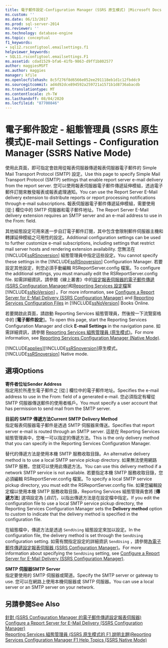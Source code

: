 ```yaml
---
title: 電子郵件設定-Configuration Manager (SSRS 原生模式) |Microsoft Docs
ms.custom: ''
ms.date: 06/13/2017
ms.prod: sql-server-2014
ms.reviewer: ''
ms.technology: database-engine
ms.topic: conceptual
f1_keywords:
- sql12.rsconfigtool.emailsettings.f1
helpviewer_keywords:
- SQL11.rsconfigtool.emailsettings.F1
ms.assetid: cdad1529-bfa6-41fb-9863-d9ff1b802577
author: maggiesMSFT
ms.author: maggies
manager: kfile
ms.openlocfilehash: 8c5f276f8d6566e052ee291118eb1d1c12fbddc9
ms.sourcegitcommit: ad4d92dce894592a259721a1571b1d8736abacdb
ms.translationtype: MT
ms.contentlocale: zh-TW
ms.lasthandoff: 08/04/2020
ms.locfileid: "87700846"
---
```

# <a name="e-mail-settings---configuration-manager-ssrs-native-mode"></a><span data-ttu-id="a268d-102">電子郵件設定 - 組態管理員 (SSRS 原生模式)</span><span class="sxs-lookup"><span data-stu-id="a268d-102">E-mail Settings - Configuration Manager (SSRS Native Mode)</span></span>
  <span data-ttu-id="a268d-103">使用此頁面，即可指定會啟用從報表伺服器傳遞報表伺服器電子郵件的 Simple Mail Transport Protocol (SMTP) 設定。</span><span class="sxs-lookup"><span data-stu-id="a268d-103">Use this page to specify Simple Mail Transport Protocol (SMTP) settings that enable report server e-mail delivery from the report server.</span></span> <span data-ttu-id="a268d-104">您可以使用報表伺服器電子郵件傳遞延伸模組，透過電子郵件訂閱來散發報表或報表處理通知。</span><span class="sxs-lookup"><span data-stu-id="a268d-104">You can use the Report Server E-Mail delivery extension to distribute reports or report processing notifications through e-mail subscriptions.</span></span> <span data-ttu-id="a268d-105">報表伺服器電子郵件傳遞延伸模組，需要使用 [從:] 欄位中的 SMTP 伺服器和電子郵件地址。</span><span class="sxs-lookup"><span data-stu-id="a268d-105">The Report Server E-Mail delivery extension requires an SMTP server and an e-mail address to use in the From: field.</span></span>  
  
 <span data-ttu-id="a268d-106">其他組態設定可用來進一步自訂電子郵件訂閱，其中包含會限制郵件伺服器主機和轉譯延伸模組之可用性的設定。</span><span class="sxs-lookup"><span data-stu-id="a268d-106">Additional configuration settings can be used to further customize e-mail subscriptions, including settings that restrict mail server hosts and rendering extension availability.</span></span> <span data-ttu-id="a268d-107">您無法在 [!INCLUDE[ssRSnoversion](../../includes/ssrsnoversion-md.md)] 組態管理員中指定這些設定。</span><span class="sxs-lookup"><span data-stu-id="a268d-107">You cannot specify these settings in the [!INCLUDE[ssRSnoversion](../../includes/ssrsnoversion-md.md)] Configuration Manager.</span></span> <span data-ttu-id="a268d-108">若要設定其他設定，則您必須手動編輯 RSReportServer.config 檔案。</span><span class="sxs-lookup"><span data-stu-id="a268d-108">To configure the additional settings, you must manually edit the RSReportServer.config file.</span></span> <span data-ttu-id="a268d-109">如需詳細資訊，請參閱《線上叢書》中的[設定報表伺服器的電子郵件傳遞 &#40;SSRS Configuration Manager&#41;](../../sql-server/install/configure-a-report-server-for-e-mail-delivery-ssrs-configuration-manager.md)和[Reporting Services 設定檔](../report-server/reporting-services-configuration-files.md)案 [!INCLUDE[ssNoVersion](../../includes/ssnoversion-md.md)] 。</span><span class="sxs-lookup"><span data-stu-id="a268d-109">For more information, see [Configure a Report Server for E-Mail Delivery &#40;SSRS Configuration Manager&#41;](../../sql-server/install/configure-a-report-server-for-e-mail-delivery-ssrs-configuration-manager.md) and [Reporting Services Configuration Files](../report-server/reporting-services-configuration-files.md) in [!INCLUDE[ssNoVersion](../../includes/ssnoversion-md.md)] Books Online.</span></span>  
  
 <span data-ttu-id="a268d-110">若要開啟此頁面，請啟動 Reporting Services 組態管理員，然後按一下流覽窗格中的 [**電子郵件設定**]。</span><span class="sxs-lookup"><span data-stu-id="a268d-110">To open this page, start the Reporting Services Configuration Manager and click **E-mail Settings** in the navigation pane.</span></span> <span data-ttu-id="a268d-111">如需詳細資訊，請參閱 [Reporting Services 組態管理員 &#40;原生模式&#41;](../../sql-server/install/reporting-services-configuration-manager-native-mode.md)。</span><span class="sxs-lookup"><span data-stu-id="a268d-111">For more information, see [Reporting Services Configuration Manager &#40;Native Mode&#41;](../../sql-server/install/reporting-services-configuration-manager-native-mode.md).</span></span>  
  
 [!INCLUDE[applies](../../includes/applies-md.md)]<span data-ttu-id="a268d-112">[!INCLUDE[ssRSnoversion](../../includes/ssrsnoversion-md.md)]原生模式。</span><span class="sxs-lookup"><span data-stu-id="a268d-112">[!INCLUDE[ssRSnoversion](../../includes/ssrsnoversion-md.md)] Native mode.</span></span>  
  
## <a name="options"></a><span data-ttu-id="a268d-113">選項</span><span class="sxs-lookup"><span data-stu-id="a268d-113">Options</span></span>  
 <span data-ttu-id="a268d-114">**寄件者位址**</span><span class="sxs-lookup"><span data-stu-id="a268d-114">**Sender Address**</span></span>  
 <span data-ttu-id="a268d-115">指定用於所產生電子郵件之 [從:] 欄位中的電子郵件地址。</span><span class="sxs-lookup"><span data-stu-id="a268d-115">Specifies the e-mail address to use in the From: field of a generated e-mail.</span></span> <span data-ttu-id="a268d-116">您必須指定有權從 SMTP 伺服器傳送郵件的使用者帳戶。</span><span class="sxs-lookup"><span data-stu-id="a268d-116">You must specify a user account that has permission to send mail from the SMTP server.</span></span>  
  
 <span data-ttu-id="a268d-117">**目前的 SMTP 傳遞方法**</span><span class="sxs-lookup"><span data-stu-id="a268d-117">**Current SMTP Delivery Method**</span></span>  
 <span data-ttu-id="a268d-118">指定報表伺服器電子郵件是透過 SMTP 伺服器來傳送。</span><span class="sxs-lookup"><span data-stu-id="a268d-118">Specifies that report server e-mail is routed through an SMTP server.</span></span> <span data-ttu-id="a268d-119">這是在 Reporting Services 組態管理員中，您唯一可以指定的傳遞方法。</span><span class="sxs-lookup"><span data-stu-id="a268d-119">This is the only delivery method that you can specify in the Reporting Services Configuration Manager.</span></span>  
  
 <span data-ttu-id="a268d-120">替代的傳遞方法是使用本機 SMTP 服務收取目錄。</span><span class="sxs-lookup"><span data-stu-id="a268d-120">An alternative delivery method is to use a local SMTP service pickup directory.</span></span> <span data-ttu-id="a268d-121">如果無法使用網路 SMTP 服務，您就可以使用此傳遞方法。</span><span class="sxs-lookup"><span data-stu-id="a268d-121">You can use this delivery method if a network SMTP service is not available.</span></span> <span data-ttu-id="a268d-122">若要指定本機 SMTP 服務收取目錄，您必須編輯 RSReportServer.config 檔案。</span><span class="sxs-lookup"><span data-stu-id="a268d-122">To specify a local SMTP service pickup directory, you must edit the RSReportServer.config file.</span></span> <span data-ttu-id="a268d-123">如果您編輯設定檔以使用本機 SMTP 服務收取目錄，Reporting Services 組態管理員會將 [**傳遞方法**] 選項設定為 [*自訂*]，以指出傳遞方法是在設定檔中指定。</span><span class="sxs-lookup"><span data-stu-id="a268d-123">If you edit the configuration file to use a local SMTP service pickup directory, the Reporting Services Configuration Manager sets the **Delivery method** option to *custom* to indicate that the delivery method is specified in the configuration file.</span></span>  
  
 <span data-ttu-id="a268d-124">在組態檔中，傳遞方法是透過 `SendUsing` 組態設定來加以設定。</span><span class="sxs-lookup"><span data-stu-id="a268d-124">In the configuration file, the delivery method is set through the `SendUsing` configuration setting.</span></span> <span data-ttu-id="a268d-125">如需有關指定設定的詳細資訊 `SendUsing` ，請參閱[為電子郵件傳遞設定報表伺服器 &#40;SSRS Configuration Manager&#41;](../../sql-server/install/configure-a-report-server-for-e-mail-delivery-ssrs-configuration-manager.md)。</span><span class="sxs-lookup"><span data-stu-id="a268d-125">For more information about specifying the `SendUsing` setting, see [Configure a Report Server for E-Mail Delivery &#40;SSRS Configuration Manager&#41;](../../sql-server/install/configure-a-report-server-for-e-mail-delivery-ssrs-configuration-manager.md).</span></span>  
  
 <span data-ttu-id="a268d-126">**SMTP 伺服器**</span><span class="sxs-lookup"><span data-stu-id="a268d-126">**SMTP Server**</span></span>  
 <span data-ttu-id="a268d-127">指定要使用的 SMTP 伺服器或閘道。</span><span class="sxs-lookup"><span data-stu-id="a268d-127">Specify the SMTP server or gateway to use.</span></span> <span data-ttu-id="a268d-128">您可以在網路上使用本機伺服器或 SMTP 伺服器。</span><span class="sxs-lookup"><span data-stu-id="a268d-128">You can use a local server or an SMTP server on your network.</span></span>  
  
## <a name="see-also"></a><span data-ttu-id="a268d-129">另請參閱</span><span class="sxs-lookup"><span data-stu-id="a268d-129">See Also</span></span>  
 <span data-ttu-id="a268d-130">[針對 &#40;SSRS Configuration Manager 的電子郵件傳遞設定報表伺服器&#41;](../../sql-server/install/configure-a-report-server-for-e-mail-delivery-ssrs-configuration-manager.md) </span><span class="sxs-lookup"><span data-stu-id="a268d-130">[Configure a Report Server for E-Mail Delivery &#40;SSRS Configuration Manager&#41;](../../sql-server/install/configure-a-report-server-for-e-mail-delivery-ssrs-configuration-manager.md) </span></span>  
 [<span data-ttu-id="a268d-131">Reporting Services 組態管理員 &#40;SSRS 原生模式的 F1 說明主題&#41;</span><span class="sxs-lookup"><span data-stu-id="a268d-131">Reporting Services Configuration Manager F1 Help Topics &#40;SSRS Native Mode&#41;</span></span>](../../sql-server/install/reporting-services-configuration-manager-f1-help-topics-ssrs-native-mode.md)  
  
  
